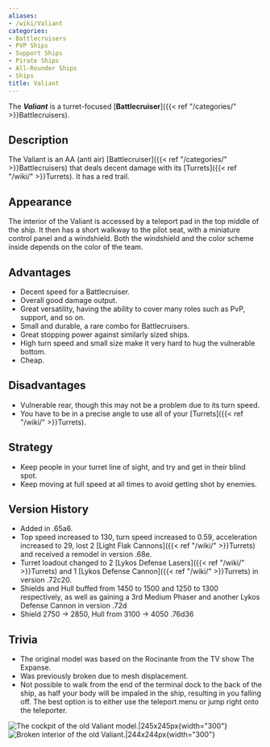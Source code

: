```yaml
---
aliases:
- /wiki/Valiant
categories:
- Battlecruisers
- PVP Ships
- Support Ships
- Pirate Ships
- All-Rounder Ships
- Ships
title: Valiant
---
```


The **_Valiant_** is a turret-focused [**Battlecruiser**]({{< ref "/categories/" >}}Battlecruisers).

## Description

The Valiant is an AA (anti air) [Battlecruiser]({{< ref "/categories/" >}}Battlecruisers) that deals decent damage with its [Turrets]({{< ref "/wiki/" >}}Turrets). It has a red trail.

## Appearance

The interior of the Valiant is accessed by a teleport pad in the top middle of the ship. It then has a short walkway to the pilot seat, with a miniature control panel and a windshield. Both the windshield and the color scheme inside depends on the color of the team.

## Advantages

- Decent speed for a Battlecruiser.
- Overall good damage output.
- Great versatility, having the ability to cover many roles such as PvP, support, and so on.
- Small and durable, a rare combo for Battlecruisers.
- Great stopping power against similarly sized ships.
- High turn speed and small size make it very hard to hug the vulnerable bottom.
- Cheap.

## Disadvantages

- Vulnerable rear, though this may not be a problem due to its turn speed.
- You have to be in a precise angle to use all of your [Turrets]({{< ref "/wiki/" >}}Turrets).

## Strategy

- Keep people in your turret line of sight, and try and get in their blind spot.
- Keep moving at full speed at all times to avoid getting shot by enemies.

## Version History 

- Added in .65a6.
- Top speed increased to 130, turn speed increased to 0.59, acceleration increased to 29, lost 2 [Light Flak Cannons]({{< ref "/wiki/" >}}Turrets) and received a remodel in version .68e.
- Turret loadout changed to 2 [Lykos Defense Lasers]({{< ref "/wiki/" >}}Turrets) and 1 [Lykos Defense Cannon]({{< ref "/wiki/" >}}Turrets) in version .72c20.
- Shields and Hull buffed from 1450 to 1500 and 1250 to 1300 respectively, as well as gaining a 3rd Medium Phaser and another Lykos Defense Cannon in version .72d
- Shield 2750 -> 2850, Hull from 3100 -> 4050 .76d36

## Trivia

- The original model was based on the Rocinante from the TV show The Expanse.
- Was previously broken due to mesh displacement.
- Not possible to walk from the end of the terminal dock to the back of the ship, as half your body will be impaled in the ship, resulting in you falling off. The best option is to either use the teleport menu or jump right onto the teleporter.

![The cockpit of the old Valiant
model.|245x245px](<Broken_Valiant_Model_(Cockpit).png> "The cockpit of the old Valiant model.|245x245px"){width="300"} ![Broken interior of the old
Valiant.|244x244px](<Broken_Valiant_Model_(Interior).png> "Broken interior of the old Valiant.|244x244px"){width="300"} <noinclude> </noinclude><noinclude> </noinclude><noinclude> </noinclude><noinclude> </noinclude><noinclude> </noinclude>